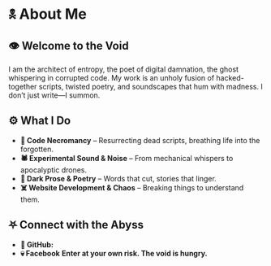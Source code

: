 
# 🕱 About Me  

## 👁 Welcome to the Void  

I am the architect of entropy, the poet of digital damnation, the ghost whispering in corrupted code. My work is an unholy fusion of hacked-together scripts, twisted poetry, and soundscapes that hum with madness. I don’t just write—I summon.  

## ⚙️ What I Do  

- **🖤 Code Necromancy** – Resurrecting dead scripts, breathing life into the forgotten.  
- **🕷 Experimental Sound & Noise** – From mechanical whispers to apocalyptic drones.  
- **📖 Dark Prose & Poetry** – Words that cut, stories that linger.  
- **☠️ Website Development & Chaos** – Breaking things to understand them.  


## ⛧ Connect with the Abyss  

- **🐍 GitHub:** 
- **💀 Facebook**
**Enter at your own risk. The void is hungry.** 


